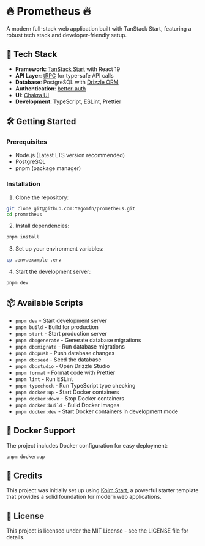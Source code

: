 # 🔥 Prometheus 🔥

A modern full-stack web application built with TanStack Start, featuring a robust tech stack and developer-friendly setup.

## 🚀 Tech Stack

- **Framework**: [TanStack Start](https://tanstack.com/start) with React 19
- **API Layer**: [tRPC](https://trpc.io/) for type-safe API calls
- **Database**: PostgreSQL with [Drizzle ORM](https://orm.drizzle.team/)
- **Authentication**: [better-auth](https://better-auth.com)
- **UI**: [Chakra UI](https://chakra-ui.com/)
- **Development**: TypeScript, ESLint, Prettier

## 🛠️ Getting Started

### Prerequisites

- Node.js (Latest LTS version recommended)
- PostgreSQL
- pnpm (package manager)

### Installation

1. Clone the repository:
```bash
git clone git@github.com:Yagomfh/prometheus.git
cd prometheus
```

2. Install dependencies:
```bash
pnpm install
```

3. Set up your environment variables:
```bash
cp .env.example .env
```

4. Start the development server:
```bash
pnpm dev
```

## 📦 Available Scripts

- `pnpm dev` - Start development server
- `pnpm build` - Build for production
- `pnpm start` - Start production server
- `pnpm db:generate` - Generate database migrations
- `pnpm db:migrate` - Run database migrations
- `pnpm db:push` - Push database changes
- `pnpm db:seed` - Seed the database
- `pnpm db:studio` - Open Drizzle Studio
- `pnpm format` - Format code with Prettier
- `pnpm lint` - Run ESLint
- `pnpm typecheck` - Run TypeScript type checking
- `pnpm docker:up` - Start Docker containers
- `pnpm docker:down` - Stop Docker containers
- `pnpm docker:build` - Build Docker images
- `pnpm docker:dev` - Start Docker containers in development mode

## 🐳 Docker Support

The project includes Docker configuration for easy deployment:

```bash
pnpm docker:up
```

## 📝 Credits

This project was initially set up using [Kolm Start](https://github.com/jellekuipers/kolm-start.git), a powerful starter template that provides a solid foundation for modern web applications.

## 📄 License

This project is licensed under the MIT License - see the LICENSE file for details. 